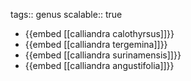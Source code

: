 tags:: genus
scalable:: true

- {{embed [[calliandra calothyrsus]]}}
- {{embed [[calliandra tergemina]]}}
- {{embed [[calliandra surinamensis]]}}
- {{embed [[calliandra angustifolia]]}}